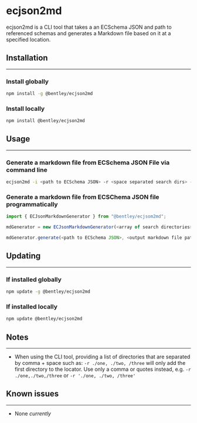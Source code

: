 # ecjson2md

ecjson2md is a CLI tool that takes a an ECSchema JSON and path to referenced schemas and generates a Markdown file based on it at a specified location.

## Installation

---------------------------------------------------------------

### Install globally

```sh
npm install -g @bentley/ecjson2md
```

### Install locally

```sh
npm install @bentley/ecjson2md
```

## Usage

---------------------------------------------------------------

### Generate a markdown file from ECSchema JSON File via command line

```sh
ecjson2md -i <path to ECSchema JSON> -r <space separated search dirs> -o <directory to output markdown>
```

### Generate a markdown file from ECSChema JSON file programmatically

```Typescript
import { ECJsonMarkdownGenerator } from "@bentley/ecjsom2md";

mdGenerator = new ECJsonMarkdownGenerator(<array of search directories>);

mdGenerator.generate(<path to ECSchema JSON>, <output markdown file path>);
```

## Updating

---------------------------------------------------------------

### If installed globally

```sh
npm update -g @bentley/ecjson2md
```

### If installed locally

```sh
npm update @bentley/ecjson2md
```

## Notes

---------------------------------------------------------------

- When using the CLI tool, providing a list of directories that are separated by comma + space such as: ```-r ./one, ./two, /three``` will only add the first directory to the locator. Use only a comma or quotes instead, e.g. ```-r ./one,./two,/three``` or ```-r './one, ./two, /three'```

## Known issues

---------------------------------------------------------------

- None _currently_